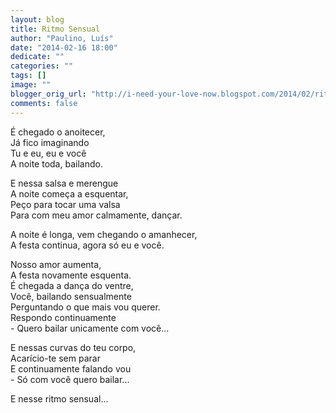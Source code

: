 ```yaml
---
layout: blog
title: Ritmo Sensual
author: "Paulino, Luís"
date: "2014-02-16 18:00"
dedicate: ""
categories: ""
tags: []
image: ""
blogger_orig_url: "http://i-need-your-love-now.blogspot.com/2014/02/ritmo-sensual.html"
comments: false
---
```


É chegado o anoitecer,\
Já fico imaginando\
Tu e eu, eu e você\
A noite toda, bailando.

E nessa salsa e merengue\
A noite começa a esquentar,\
Peço para tocar uma valsa\
Para com meu amor calmamente, dançar.

A noite é longa, vem chegando o amanhecer,\
A festa continua, agora só eu e você.

Nosso amor aumenta,\
A festa novamente esquenta.\
É chegada a dança do ventre,\
Você, bailando sensualmente\
Perguntando o que mais vou querer.\
Respondo continuamente\
\- Quero bailar unicamente com você...

E nessas curvas do teu corpo,\
Acarício-te sem parar\
E continuamente falando vou\
\- Só com você quero bailar...

E nesse ritmo sensual...

